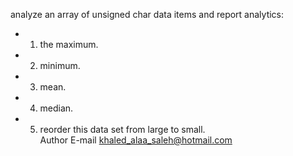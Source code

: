 
 analyze an array of unsigned char data items and report analytics:
 * 1. the maximum.                                      
 * 2. minimum.                                          
 * 3. mean.                                             
 * 4. median.                                           
 * 5. reorder this data set from large to small.        
 Author <Khaled Alaa Saleh>
 E-mail <khaled_alaa_saleh@hotmail.com>
